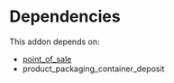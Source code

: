 # Dependencies

This addon depends on:

- [point_of_sale](https://github.com/bringout/oca-ocb-sale/tree/b79cef0fc454482466e93989011360a14a738822/odoo-bringout-oca-ocb-point_of_sale)
- product_packaging_container_deposit
